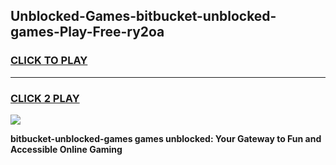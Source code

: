 
## Unblocked-Games-bitbucket-unblocked-games-Play-Free-ry2oa
<h3>
<a href="https://premium76.site?title=bitbucket-unblocked-games&ref=10A">CLICK TO PLAY</a></h3>
<hr>

<h3>
<a href="https://premium76.site?title=bitbucket-unblocked-games&ref=10A">CLICK 2 PLAY</a>
  
</h3>

<a href="https://premium76.site?title=bitbucket-unblocked-games&ref=10A"><img src="https://clearcache.store/games.png"></a>


**bitbucket-unblocked-games games unblocked: Your Gateway to Fun and Accessible Online Gaming**
